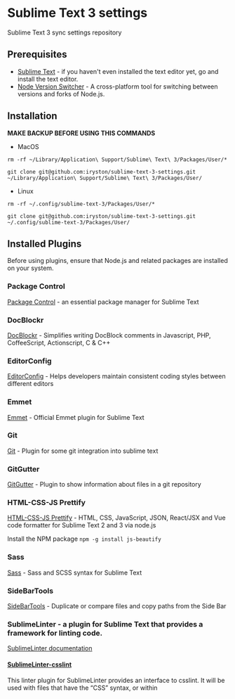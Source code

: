 # Sublime Text 3 settings

Sublime Text 3 sync settings repository

## Prerequisites

- [Sublime Text](http://www.sublimetext.com/) - if you haven't even installed the text editor yet, go and install the text editor.
- [Node Version Switcher](https://github.com/jasongin/nvs) - A cross-platform tool for switching between versions and forks of Node.js.

## Installation

**MAKE BACKUP BEFORE USING THIS COMMANDS**

- MacOS
```
rm -rf ~/Library/Application\ Support/Sublime\ Text\ 3/Packages/User/*
```
```
git clone git@github.com:iryston/sublime-text-3-settings.git ~/Library/Application\ Support/Sublime\ Text\ 3/Packages/User/
```
- Linux
```
rm -rf ~/.config/sublime-text-3/Packages/User/*
```
```
git clone git@github.com:iryston/sublime-text-3-settings.git ~/.config/sublime-text-3/Packages/User/
```

## Installed Plugins
Before using plugins, ensure that Node.js and related packages are installed on your system.


### Package Control
[Package Control](https://packagecontrol.io/) - an essential package manager for Sublime Text

### DocBlockr
[DocBlockr](https://packagecontrol.io/packages/DocBlockr) - Simplifies writing DocBlock comments in Javascript, PHP, CoffeeScript, Actionscript, C & C++

### EditorConfig
[EditorConfig](https://packagecontrol.io/packages/EditorConfig) - Helps developers maintain consistent coding styles between different editors

### Emmet
[Emmet](https://packagecontrol.io/packages/Emmet) - Official Emmet plugin for Sublime Text

### Git
[Git](https://packagecontrol.io/packages/Git) - Plugin for some git integration into sublime text

### GitGutter
[GitGutter](https://packagecontrol.io/packages/GitGutter) - Plugin to show information about files in a git repository

### HTML-CSS-JS Prettify
[HTML-CSS-JS Prettify](https://packagecontrol.io/packages/HTML-CSS-JS%20Prettify) - HTML, CSS, JavaScript, JSON, React/JSX and Vue code formatter for Sublime Text 2 and 3 via node.js

Install the NPM package
```npm -g install js-beautify```

### Sass
[Sass](https://packagecontrol.io/packages/Sass) - Sass and SCSS syntax for Sublime Text

### SideBarTools
[SideBarTools](https://packagecontrol.io/packages/SideBarTools) - Duplicate or compare files and copy paths from the Side Bar

### SublimeLinter - a plugin for Sublime Text that provides a framework for linting code.
[SublimeLinter documentation](http://www.sublimelinter.com/en/latest/index.html)

#### [SublimeLinter-csslint](https://packagecontrol.io/packages/SublimeLinter-csslint)
This linter plugin for SublimeLinter provides an interface to csslint.
It will be used with files that have the “CSS” syntax, or within <style> tags in HTML files.
Ensure that csslint (version 0.10.0 or later) is installed on your system.

To install csslint, do the following:
```npm install -g csslint```

#### [SublimeLinter-eslint](https://packagecontrol.io/packages/SublimeLinter-eslint)
This linter plugin for SublimeLinter provides an interface to ESLint. It will be used with files that have the “javascript” syntax.

Install eslint globally by typing the following in a terminal:
```npm install -g eslint```

#### [SublimeLinter-html-tidy](https://packagecontrol.io/packages/SublimeLinter-html-tidy)
This linter plugin for SublimeLinter provides an interface to tidy (either the html4 or html5 version). It will be used with files that have the “HTML” syntax.

Before installing this plugin, you must ensure that tidy or tidy5 are installed on your system. tidy5 will be used over tidy if available.

- MacOS – tidy comes preinstalled on recent versions of Mac OS X. You can install the html5 version by using Homebrew and `brew install tidy-html5`.
- Linux – You should be able to install tidy using the system’s package manager.

### Terminal
[Terminal](https://packagecontrol.io/packages/Terminal) - Launch terminals from the current file or the root project folder
